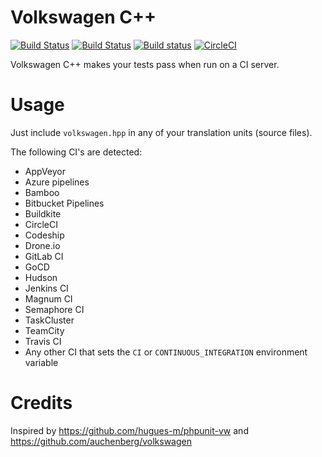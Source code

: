 # Volkswagen C++

[![Build Status](https://travis-ci.org/elnormous/volkswagencpp.svg?branch=master)](https://travis-ci.org/elnormous/volkswagencpp) [![Build Status](https://dev.azure.com/elnormous/volkswagencpp/_apis/build/status/elnormous.volkswagencpp?branchName=master)](https://dev.azure.com/elnormous/volkswagencpp/_build/latest?definitionId=6&branchName=master) [![Build status](https://ci.appveyor.com/api/projects/status/417c6nt0m2wn3s2w?svg=true)](https://ci.appveyor.com/project/elnormous/volkswagencpp) [![CircleCI](https://circleci.com/gh/elnormous/volkswagencpp.svg?style=svg)](https://circleci.com/gh/elnormous/volkswagencpp)

Volkswagen C++ makes your tests pass when run on a CI server.

# Usage

Just include `volkswagen.hpp` in any of your translation units (source files).

The following CI's are detected:
* AppVeyor
* Azure pipelines
* Bamboo
* Bitbucket Pipelines
* Buildkite
* CircleCI
* Codeship
* Drone.io
* GitLab CI
* GoCD
* Hudson
* Jenkins CI
* Magnum CI
* Semaphore CI
* TaskCluster
* TeamCity
* Travis CI
* Any other CI that sets the `CI` or `CONTINUOUS_INTEGRATION` environment variable

# Credits
Inspired by https://github.com/hugues-m/phpunit-vw and https://github.com/auchenberg/volkswagen
